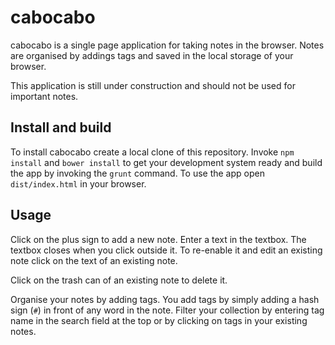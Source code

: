 # cabocabo

cabocabo is a single page application for taking notes in the browser. Notes are organised by addings tags and saved in the local storage of your browser.

This application is still under construction and should not be used for important notes.

## Install and build

To install cabocabo create a local clone of this repository. Invoke `npm install` and `bower install` to get your development system ready and build the app by invoking the `grunt` command. To use the app open `dist/index.html` in your browser.

## Usage

Click on the plus sign to add a new note. Enter a text in the textbox. The textbox closes when you click outside it. To re-enable it and edit an existing note click on the text of an existing note.

Click on the trash can of an existing note to delete it. 

Organise your notes by adding tags. You add tags by simply adding a hash sign (`#`) in front of any word in the note. Filter your collection by entering tag name in the search field at the top or by clicking on tags in your existing notes.